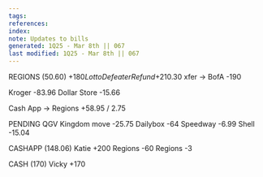 ```yaml
---
tags: 
references:
index:
note: Updates to bills
generated: 1Q25 - Mar 8th || 067
last modified: 1Q25 - Mar 8th || 067
---
```

REGIONS (50.60)
+$180
LottoDefeater Refund +$210.30
xfer -> BofA -190

Kroger  -83.96
Dollar Store -15.66


Cash App -> Regions +58.95 / 2.75

PENDING
QGV Kingdom move -25.75
Dailybox -64
Speedway -6.99
Shell -15.04

CASHAPP (148.06)
Katie +200
Regions -60
Regions -3

CASH (170)
Vicky +170 